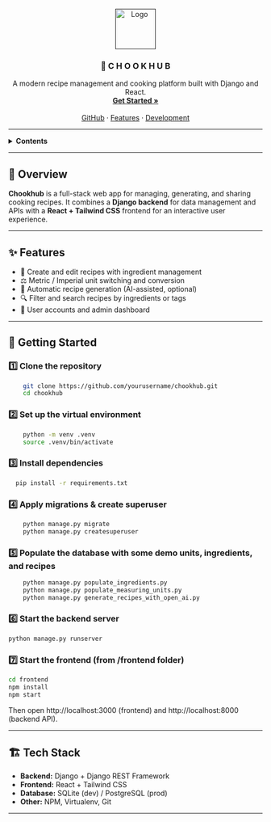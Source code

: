 <div id="top"></div>

<br />
<div align="center">
  <a href="">
    <img src="docs/images/chookhub-logo.svg" alt="Logo" width="80" height="80">
  </a>

  <h3 align="center">🐔 C H O O K H U B</h3>

  <p align="center">
    A modern recipe management and cooking platform built with Django and React.
    <br />
    <a href="#getting-started"><strong>Get Started »</strong></a>
    <br />
    <br />
    <a href="https://github.com/LauraMalinaBenchea/CookHub">GitHub</a>
    ·
    <a href="#features">Features</a>
    ·
    <a href="#development">Development</a>
  </p>
</div>

---

<details>
  <summary><strong>Contents</strong></summary>
  <ol>
    <li><a href="#overview">Overview</a></li>
    <li><a href="#features">Features</a></li>
    <li><a href="#getting-started">Getting Started</a></li>
    <li><a href="#development">Development</a></li>
    <li><a href="#common-issues">Common Issues</a></li>
    <li><a href="#credits">Credits</a></li>
  </ol>
</details>

---

## 🧠 Overview

**Chookhub** is a full-stack web app for managing, generating, and sharing cooking recipes.
It combines a **Django backend** for data management and APIs with a **React + Tailwind CSS** frontend for an interactive user experience.

---

## ✨ Features

- 🥘 Create and edit recipes with ingredient management
- ⚖️ Metric / Imperial unit switching and conversion
- 🤖 Automatic recipe generation (AI-assisted, optional)
- 🔍 Filter and search recipes by ingredients or tags
- 👤 User accounts and admin dashboard

---

## 🚀 Getting Started

### 1️⃣ Clone the repository

```bash
    git clone https://github.com/yourusername/chookhub.git
    cd chookhub
```

### 2️⃣ Set up the virtual environment
```bash
    python -m venv .venv
    source .venv/bin/activate
```

### 3️⃣ Install dependencies
```bash
  pip install -r requirements.txt
```

### 4️⃣ Apply migrations & create superuser
```bash
    python manage.py migrate
    python manage.py createsuperuser
```

### 5️⃣ Populate the database with some demo units, ingredients, and recipes
```bash
    python manage.py populate_ingredients.py
    python manage.py populate_measuring_units.py
    python manage.py generate_recipes_with_open_ai.py
```

### 6️⃣ Start the backend server
```bash
python manage.py runserver
```

### 7️⃣ Start the frontend (from /frontend folder)
```bash
cd frontend
npm install
npm start
```

Then open http://localhost:3000
 (frontend)
and http://localhost:8000
 (backend API).

---

<h2 id="tech-stack">🏗️ Tech Stack</h2>

<ul>
  <li><strong>Backend:</strong> Django + Django REST Framework</li>
  <li><strong>Frontend:</strong> React + Tailwind CSS</li>
  <li><strong>Database:</strong> SQLite (dev) / PostgreSQL (prod)</li>
  <li><strong>Other:</strong> NPM, Virtualenv, Git</li>
</ul>

---

